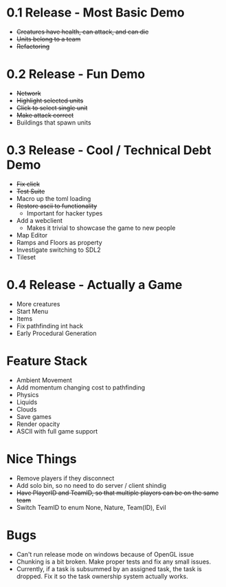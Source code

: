 0.1 Release - Most Basic Demo
==============================

* ~~Creatures have health, can attack, and can die~~
* ~~Units belong to a team~~
* ~~Refactoring~~


0.2 Release - Fun Demo
==============================

* ~~Network~~
* ~~Highlight selected units~~
* ~~Click to select single unit~~
* ~~Make attack correct~~
* Buildings that spawn units


0.3 Release - Cool / Technical Debt Demo
=============================

* ~~Fix click~~
* ~~Test Suite~~
* Macro up the toml loading
* ~~Restore ascii to functionality~~
    - Important for hacker types
* Add a webclient
    - Makes it trivial to showcase the game to new people 
* Map Editor
* Ramps and Floors as property
* Investigate switching to SDL2
* Tileset


0.4 Release - Actually a Game
==============================

* More creatures
* Start Menu
* Items
* Fix pathfinding int hack
* Early Procedural Generation


Feature Stack
=================

* Ambient Movement
* Add momentum changing cost to pathfinding
* Physics
* Liquids
* Clouds
* Save games
* Render opacity
* ASCII with full game support 


Nice Things
================

* Remove players if they disconnect
* Add solo bin, so no need to do server / client shindig
* ~~Have PlayerID and TeamID, so that multiple players can be on the same team~~
* Switch TeamID to enum None, Nature, Team(ID), Evil


Bugs
=======

* Can't run release mode on windows because of OpenGL issue
* Chunking is a bit broken. Make proper tests and fix any small issues.
* Currently, if a task is subsummed by an assigned task, the task is dropped. Fix it so the task
ownership system actually works.
